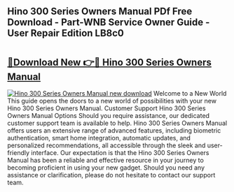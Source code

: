 ## Hino 300 Series Owners Manual PDf Free Download - Part-WNB Service Owner Guide - User Repair Edition LB8c0

# <h2><a href="http://bc48399.oget.top/?id=Hino+300+Series+Owners+Manual">🔗Download New 👉🔴 Hino 300 Series Owners Manual</a></h2>

[![Hino 300 Series Owners Manual new download](https://i.imgur.com/5g1atiW.png)](http://bc48399.oget.top/?id=Hino+300+Series+Owners+Manual)
Welcome to a New World This guide opens the doors to a new world of possibilities with your new Hino 300 Series Owners Manual. Customer Support Hino 300 Series Owners Manual Options Should you require assistance, our dedicated customer support team is available to help. Hino 300 Series Owners Manual offers users an extensive range of advanced features, including biometric authentication, smart home integration, automatic updates, and personalized recommendations, all accessible through the sleek and user-friendly interface. Our expectation is that the Hino 300 Series Owners Manual has been a reliable and effective resource in your journey to becoming proficient in using your new gadget. Should you need any assistance or clarification, please do not hesitate to contact our support team.
